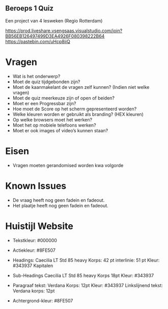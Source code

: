 ## Beroeps 1 Quiz
Een project van 4 lesweken (Regio Rotterdam)


https://prod.liveshare.vsengsaas.visualstudio.com/join?BB56EB126497499D3EA4926F080398222B64
https://pastebin.com/uHcp8iiQ

# Vragen

*	Wat is het onderwerp?
*	Moet de quiz tijdgebonden zijn?
*	Moet de kaanmakelant de vragen zelf kunnen? (Indien niet welke vragen)
*	Moet de quiz meerkeuze zijn of open of beiden?
*	Moet er een Progressbar zijn?
*	Hoe moet de Score op het scherm gepresenteerd worden?
*	Welke kleuren worden er gebruikt als branding? (HEX kleuren)
*	Op welke browsers moet het werken?
*	Moet het op mobiele telefoons werken?
*	Moet er ook images of video’s kunnen staan? 

# Eisen

* Vragen moeten gerandomised worden kwa volgorde

# Known Issues
* De vraag heeft nog geen fadein en fadeout.
* Het plaatje heeft nog geen fadein en fadeout.


# Huistijl Website

* Tekstkleur: #000000
* Actiekleur: #8FE507

* Headings: 
  Caecilia LT Std
  85 heavy
  Korps: 42 pt
  interlinie: 51 pt
  Kleur: #343937
  Kapitalen

* Sub-Headings
  Caecilia LT Std
  85 heavy
  Korps 18pt
  Kleur: #343937

* Paragraaf tekst:
  Verdana
  Korps: 12pt
  Kleur: #343937
  Linkslijnend
  tekst: Verdana
  korps: 12pt
  
 * Achtergrond-kleur:
   #8FE507
